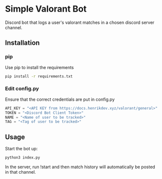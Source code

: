 # Simple Valorant Bot

Discord bot that logs a user's valorant matches in a chosen discord server channel.

## Installation

### pip

Use pip to install the requirements

```bash
pip install -r requirements.txt
```

### Edit config.py

Ensure that the correct credentials are put in config.py

```python
API_KEY = "<API KEY from https://docs.henrikdev.xyz/valorant/general>"
TOKEN = "<Discord Bot Client Token>"
NAME = "<Name of user to be tracked>"
TAG = "<Tag of user to be tracked>"
```

## Usage

Start the bot up:

```bash
python3 index.py
```

In the server, run !start and then match history will automatically be posted in that channel.
